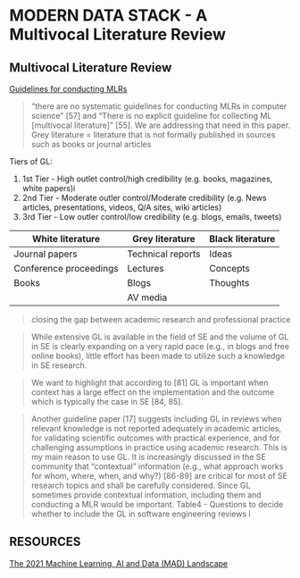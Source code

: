 # MODERN DATA STACK - A Multivocal Literature Review 

## Multivocal Literature Review

[Guidelines for conducting MLRs](https://arxiv.org/pdf/1707.02553.pdf)
> “there are no systematic guidelines for conducting MLRs in computer science” [57] and “There is no explicit guideline for collecting ML [multivocal literature]” [55]. We are addressing that need in this paper.
> Grey literature = literature that is not formally published in sources such as books or journal articles

Tiers of GL:
1. 1st Tier - High outlet control/high credibility (e.g. books, magazines, white papers)i
2. 2nd Tier - Moderate outler control/Moderate credibility (e.g. News articles, presentations, videos, Q/A sites, wiki articles)
3. 3rd Tier - Low outler control/low credibility (e.g. blogs, emails, tweets)

| White literature | Grey literature | Black literature |
| ---------------  | --------------  | ---------------  |
| Journal papers | Technical reports | Ideas |
| Conference proceedings | Lectures | Concepts
| Books | Blogs | Thoughts |
| | AV media | |

> closing the gap between academic research and professional practice

> While extensive GL is available in the field of SE and the volume of GL in SE is clearly expanding on a very rapid pace (e.g., in blogs and free online books), little effort has been made to utilize such a knowledge in SE research. 

> We want to highlight that according to [81] GL is important when context has a large effect on the implementation and the outcome which is typically the case in SE [84, 85]. 

> Another guideline paper [17] suggests including GL in reviews when relevant knowledge is not reported adequately in academic articles, for validating scientific outcomes with practical experience, and for challenging assumptions in practice using academic research. 
This is my main reason to use GL. 
> It is increasingly discussed in the SE community that “contextual” information (e.g., what approach works for whom, where, when, and why?) [86-89] are critical for most of SE research topics and shall be carefully considered. Since GL sometimes provide contextual information, including them and conducting a MLR would be important. 
Table4 - Questions to decide whether to include the GL in software engineering reviews i
> 
## RESOURCES 

[The 2021 Machine Learning, AI and Data (MAD) Landscape](https://mattturck.com/data2021/)


